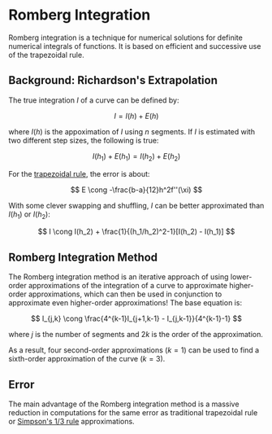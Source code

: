 # Romberg Integration

Romberg integration is a technique for numerical solutions for definite numerical integrals of functions. It is based on efficient and successive use of the trapezoidal rule.

## Background: Richardson's Extrapolation

The true integration $I$ of a curve can be defined by:

$$
I = I(h) + E(h)
$$

where $I(h)$ is the appoximation of $I$ using *n* segments. If $I$ is estimated with two different step sizes, the following is true:

$$
I(h_1) + E(h_1) = I(h_2) + E(h_2)
$$

For the [trapezoidal rule](trapezoidal-rule), the error is about:

$$
E \cong -\frac{b-a}{12}h^2f''(\xi)
$$

With some clever swapping and shuffling, $I$ can be better approximated than $I(h_1)$ or $I(h_2)$:

$$
I \cong I(h_2) + \frac{1}{(h_1/h_2)^2-1}[I(h_2) - I(h_1)]
$$

## Romberg Integration Method

The Romberg integration method is an iterative approach of using lower-order approximations of the integration of a curve to approximate higher-order approximations, which can then be used in conjunction to approximate even higher-order approximations! The base equation is:

$$
I_{j,k} \cong \frac{4^{k-1}I_{j+1,k-1} - I_{j,k-1}}{4^{k-1}-1}
$$

where $j$ is the number of segments and $2k$ is the order of the approximation.

As a result, four second-order approximations ($k=1$) can be used to find a sixth-order approximation of the curve ($k=3$).

## Error

The main advantage of the Romberg integration method is a massive reduction in computations for the same error as traditional trapezoidal rule or [Simpson's 1/3 rule](simpsons-one-third-rule) approximations.


